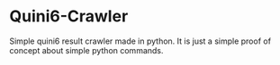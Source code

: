 # Quini6-Crawler

Simple quini6 result crawler made in python. It is just a simple proof of concept about simple python commands.
